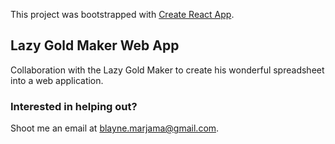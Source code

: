 This project was bootstrapped with [Create React App](https://github.com/facebookincubator/create-react-app).

## Lazy Gold Maker Web App
Collaboration with the Lazy Gold Maker to create his wonderful spreadsheet into a web application.

### Interested in helping out?
Shoot me an email at blayne.marjama@gmail.com.